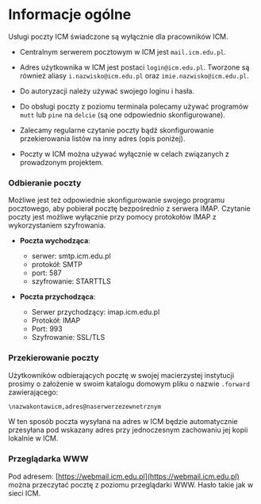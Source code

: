 # Informacje ogólne

Usługi poczty ICM świadczone są wyłącznie dla pracowników ICM.

- Centralnym serwerem pocztowym w ICM jest `mail.icm.edu.pl`.

- Adres użytkownika w ICM jest postaci `login@icm.edu.pl`. Tworzone są również aliasy `i.nazwisko@icm.edu.pl` oraz `imie.nazwisko@icm.edu.pl`.

- Do autoryzacji należy używać swojego loginu i hasła.

- Do obsługi poczty z poziomu terminala polecamy używać programów `mutt` lub `pine` na `delcie` (są one odpowiednio skonfigurowane).

- Zalecamy regularne czytanie poczty bądź skonfigurowanie przekierowania listów na inny adres (opis poniżej).

- Poczty w ICM można używać wyłącznie w celach związanych z prowadzonym projektem.

### Odbieranie poczty

Możliwe jest też odpowiednie skonfigurowanie swojego programu pocztowego, aby pobierał pocztę bezpośrednio z serwera IMAP. Czytanie poczty jest możliwe wyłącznie przy pomocy protokołów IMAP z wykorzystaniem szyfrowania.

- **Poczta wychodząca**:
    - serwer: smtp.icm.edu.pl
    - protokół: SMTP
    - port: 587
    - szyfrowanie: STARTTLS

- **Poczta przychodząca**:
    - Serwer przychodzący: imap.icm.edu.pl
    - Protokół: IMAP
    - Port: 993
    - Szyfrowanie: SSL/TLS

### Przekierowanie poczty

Użytkowników odbierających pocztę w swojej macierzystej instytucji prosimy o założenie w swoim katalogu domowym pliku o nazwie `.forward` zawierającego:

```.txt
\nazwakontawicm,adres@naserwerzezewnetrznym
```

W ten sposób poczta wysyłana na adres w ICM będzie automatycznie przesyłana pod wskazany adres przy jednoczesnym zachowaniu jej kopii lokalnie w ICM.

### Przeglądarka WWW

Pod adresem: [https://webmail.icm.edu.pl](https://webmail.icm.edu.pl) można przeczytać pocztę z poziomu przeglądarki WWW. Hasło takie jak w sieci ICM.
